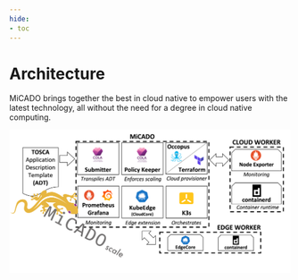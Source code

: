 ```yaml
---
hide:
- toc
---
```

# Architecture

MiCADO brings together the best in cloud native to empower users
with the latest technology, all without the need for a degree
in cloud native computing.

![image](img/micado-arch.png)